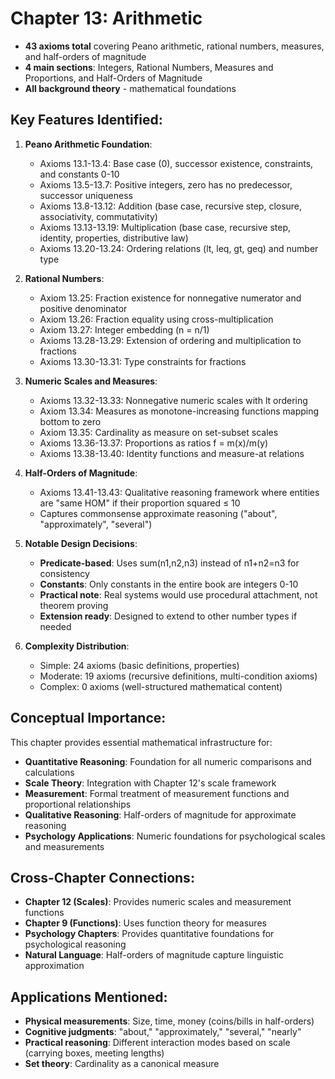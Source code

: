 # Chapter 13: Arithmetic
- **43 axioms total** covering Peano arithmetic, rational numbers, measures, and half-orders of magnitude
- **4 main sections**: Integers, Rational Numbers, Measures and Proportions, and Half-Orders of Magnitude
- **All background theory** - mathematical foundations

## Key Features Identified:

1. **Peano Arithmetic Foundation**:
    - Axioms 13.1-13.4: Base case (0), successor existence, constraints, and constants 0-10
    - Axioms 13.5-13.7: Positive integers, zero has no predecessor, successor uniqueness
    - Axioms 13.8-13.12: Addition (base case, recursive step, closure, associativity, commutativity)
    - Axioms 13.13-13.19: Multiplication (base case, recursive step, identity, properties, distributive law)
    - Axioms 13.20-13.24: Ordering relations (lt, leq, gt, geq) and number type

2. **Rational Numbers**:
    - Axiom 13.25: Fraction existence for nonnegative numerator and positive denominator
    - Axiom 13.26: Fraction equality using cross-multiplication
    - Axiom 13.27: Integer embedding (n = n/1)
    - Axioms 13.28-13.29: Extension of ordering and multiplication to fractions
    - Axioms 13.30-13.31: Type constraints for fractions

3. **Numeric Scales and Measures**:
    - Axioms 13.32-13.33: Nonnegative numeric scales with lt ordering
    - Axiom 13.34: Measures as monotone-increasing functions mapping bottom to zero
    - Axiom 13.35: Cardinality as measure on set-subset scales
    - Axioms 13.36-13.37: Proportions as ratios f = m(x)/m(y)
    - Axioms 13.38-13.40: Identity functions and measure-at relations

4. **Half-Orders of Magnitude**:
    - Axioms 13.41-13.43: Qualitative reasoning framework where entities are "same HOM" if their proportion squared ≤ 10
    - Captures commonsense approximate reasoning ("about", "approximately", "several")

5. **Notable Design Decisions**:
    - **Predicate-based**: Uses sum(n1,n2,n3) instead of n1+n2=n3 for consistency
    - **Constants**: Only constants in the entire book are integers 0-10
    - **Practical note**: Real systems would use procedural attachment, not theorem proving
    - **Extension ready**: Designed to extend to other number types if needed

6. **Complexity Distribution**:
    - Simple: 24 axioms (basic definitions, properties)
    - Moderate: 19 axioms (recursive definitions, multi-condition axioms)
    - Complex: 0 axioms (well-structured mathematical content)

## Conceptual Importance:
This chapter provides essential mathematical infrastructure for:
- **Quantitative Reasoning**: Foundation for all numeric comparisons and calculations
- **Scale Theory**: Integration with Chapter 12's scale framework
- **Measurement**: Formal treatment of measurement functions and proportional relationships
- **Qualitative Reasoning**: Half-orders of magnitude for approximate reasoning
- **Psychology Applications**: Numeric foundations for psychological scales and measurements

## Cross-Chapter Connections:
- **Chapter 12 (Scales)**: Provides numeric scales and measurement functions
- **Chapter 9 (Functions)**: Uses function theory for measures
- **Psychology Chapters**: Provides quantitative foundations for psychological reasoning
- **Natural Language**: Half-orders of magnitude capture linguistic approximation

## Applications Mentioned:
- **Physical measurements**: Size, time, money (coins/bills in half-orders)
- **Cognitive judgments**: "about," "approximately," "several," "nearly"
- **Practical reasoning**: Different interaction modes based on scale (carrying boxes, meeting lengths)
- **Set theory**: Cardinality as a canonical measure

